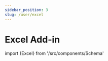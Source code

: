 ```yaml
---
sidebar_position: 3
slug: /user/excel
---
```

Excel Add-in
===========================
import {Excel} from '/src/components/Schema'

<Excel />

